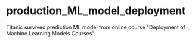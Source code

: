 # production_ML_model_deployment
Titanic survived prediction ML model from online course "Deployment of Machine Learning Models Courses"
